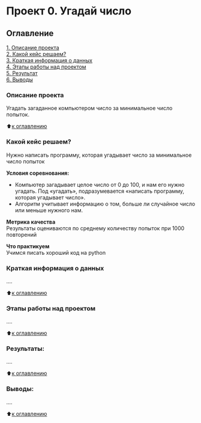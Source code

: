 # Проект 0. Угадай число

## Оглавление  
[1. Описание проекта](https://github.com/Webbigail1/Homework/tree/main/project_0/README.md#Описание-проекта)  
[2. Какой кейс решаем?](https://github.com/Webbigail1/Homework/tree/main/project_0/README.md#Какой-кейс-решаем)  
[3. Краткая информация о данных](https://github.com/Webbigail1/Homework/tree/main/project_0/README.md#Краткая-информация-о-данных)  
[4. Этапы работы над проектом](https://github.com/Webbigail1/Homework/tree/main/project_0/README.md#Этапы-работы-над-проектом)  
[5. Результат](https://github.com/Webbigail1/Homework/tree/main/project_0/README.md#Результат)    
[6. Выводы](https://github.com/Webbigail1/Homework/tree/main/project_0/README.md#Выводы) 

### Описание проекта    
Угадать загаданное компьютером число за минимальное число попыток.

:arrow_up:[к оглавлению](https://github.com/Webbigail1/Homework/tree/main/project_0/README.md#Оглавление)


### Какой кейс решаем?    
Нужно написать программу, которая угадывает число за минимальное число попыток

**Условия соревнования:**  
- Компьютер загадывает целое число от 0 до 100, и нам его нужно угадать. Под «угадать», подразумевается «написать программу, которая угадывает число».
- Алгоритм учитывает информацию о том, больше ли случайное число или меньше нужного нам.

**Метрика качества**     
Результаты оцениваются по среднему количеству попыток при 1000 повторений

**Что практикуем**     
Учимся писать хороший код на python


### Краткая информация о данных
....
  
:arrow_up:[к оглавлению](https://github.com/Webbigail1/Homework/tree/main/project_0/README.md#Оглавление)


### Этапы работы над проектом  
....

:arrow_up:[к оглавлению](https://github.com/Webbigail1/Homework/tree/main/project_0/README.md#Оглавление)


### Результаты:  
....

:arrow_up:[к оглавлению](https://github.com/Webbigail1/Homework/tree/main/project_0/README.md#Оглавление)


### Выводы:  
....

:arrow_up:[к оглавлению](https://github.com/Webbigail1/Homework/tree/main/project_0/README.md#Оглавление)


